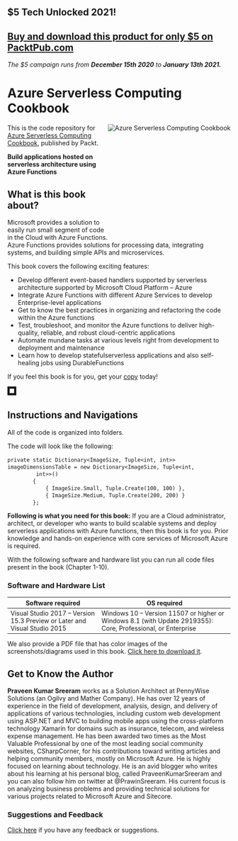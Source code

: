 ## $5 Tech Unlocked 2021!
[Buy and download this product for only $5 on PacktPub.com](https://www.packtpub.com/)
-----
*The $5 campaign         runs from __December 15th 2020__ to __January 13th 2021.__*

# Azure Serverless Computing Cookbook

<a href="https://www.packtpub.com/virtualization-and-cloud/azure-serverless-computing-cookbook?utm_source=github&utm_medium=repository&utm_campaign=9781788390828"><img src="https://www.packtpub.com/sites/default/files/9781788390828.png" alt="Azure Serverless Computing Cookbook" height="256px" align="right"></a>

This is the code repository for [Azure Serverless Computing Cookbook](https://www.packtpub.com/virtualization-and-cloud/azure-serverless-computing-cookbook?utm_source=github&utm_medium=repository&utm_campaign=9781788390828), published by Packt.

**Build applications hosted on serverless architecture using Azure Functions**

## What is this book about?
Microsoft provides a solution to easily run small segment of code in the Cloud with Azure Functions. Azure Functions provides solutions for processing data, integrating systems, and building simple APIs and microservices.

This book covers the following exciting features:
* Develop different event-based handlers supported by serverless architecture supported by Microsoft Cloud Platform – Azure
* Integrate Azure Functions with different Azure Services to develop Enterprise-level applications
* Get to know the best practices in organizing and refactoring the code within the Azure functions
* Test, troubleshoot, and monitor the Azure functions to deliver high-quality, reliable, and robust cloud-centric applications
* Automate mundane tasks at various levels right from development to deployment and maintenance
* Learn how to develop statefulserverless applications and also self-healing jobs using DurableFunctions

If you feel this book is for you, get your [copy](https://www.amazon.com/dp/1788390822) today!

<a href="https://www.packtpub.com/?utm_source=github&utm_medium=banner&utm_campaign=GitHubBanner"><img src="https://raw.githubusercontent.com/PacktPublishing/GitHub/master/GitHub.png" 
alt="https://www.packtpub.com/" border="5" /></a>


## Instructions and Navigations
All of the code is organized into folders.

The code will look like the following:
```
private static Dictionary<ImageSize, Tuple<int, int>> imageDimensionsTable = new Dictionary<ImageSize, Tuple<int,         
         int>>()
        {
            { ImageSize.Small, Tuple.Create(100, 100) },
            { ImageSize.Medium, Tuple.Create(200, 200) }
        };
```

**Following is what you need for this book:**
If you are a Cloud administrator, architect, or developer who wants to build scalable systems and deploy serverless applications with Azure functions, then this book is for you. Prior knowledge and hands-on experience with core services of Microsoft Azure is required.

With the following software and hardware list you can run all code files present in the book (Chapter 1-10).

### Software and Hardware List

| Software required                   | OS required                        |
 |------------------------------------| -----------------------------------|
 Visual Studio 2017 – Version 15.3 Preview or Later  and Visual Studio 2015                    | Windows 10 – Version 11507 or higher or Windows 8.1 (with Update 2919355): Core, Professional, or Enterprise |
           


We also provide a PDF file that has color images of the screenshots/diagrams used in this book. [Click here to download it](https://www.packtpub.com/sites/default/files/downloads/AzureServerlessComputingCookbook_ColorImages.pdf).

## Get to Know the Author
**Praveen Kumar Sreeram** works as a Solution Architect at PennyWise Solutions (an Ogilvy and Mather Company). He has over 12 years of experience in the field of development, analysis, design, and delivery of applications of various technologies, including custom web development using ASP.NET and MVC to building mobile apps using the cross-platform technology Xamarin for domains such as insurance, telecom, and wireless expense management. He has been awarded two times as the Most Valuable Professional by one of the most leading social community websites, CSharpCorner, for his contributions toward writing articles and helping community members, mostly on Microsoft Azure. He is highly focused on learning about technology. He is an avid blogger who writes about his learning at his personal blog, called PraveenKumarSreeram and you can also follow him on twitter at @PrawinSreeram. His current focus is on analyzing business problems and providing technical solutions for various projects related to Microsoft Azure and Sitecore.

### Suggestions and Feedback
[Click here](https://docs.google.com/forms/d/e/1FAIpQLSdy7dATC6QmEL81FIUuymZ0Wy9vH1jHkvpY57OiMeKGqib_Ow/viewform) if you have any feedback or suggestions.
